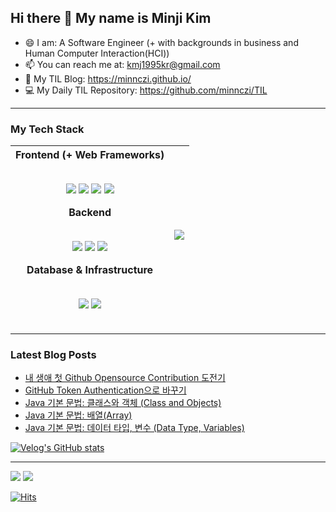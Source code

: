 ## Hi there 👋 My name is Minji Kim   

- 😄  I am: A Software Engineer (+ with backgrounds in business and Human Computer Interaction(HCI))
- 📫  You can reach me at: kmj1995kr@gmail.com
- 💬  My TIL Blog: https://minnczi.github.io/
- 💻  My Daily TIL Repository: https://github.com/minnczi/TIL

<hr>

### My Tech Stack

| Frontend (+ Web Frameworks)<br/><p align-content="left"><br /><img src="https://img.shields.io/badge/javascript%20-%23F7DF1E.svg?&style=for-the-badge&logo=javascript&logoColor=black"/>  <img src="https://img.shields.io/badge/html5%20-%23E34F26.svg?&style=for-the-badge&logo=HTML5&logoColor=white"/>  <img src="https://img.shields.io/badge/css3%20-%231572B6.svg?&style=for-the-badge&logo=css3&logoColor=white"/>  <img src="https://img.shields.io/badge/vue.js%20-%2341B883.svg?&style=for-the-badge&logo=vue.js&logoColor=white"/></p>Backend <br /><p><br/><img src="https://img.shields.io/badge/python%20-%233776AB.svg?&style=for-the-badge&logo=python&logoColor=white"/>  <img src="https://img.shields.io/badge/java%20-%235382A1.svg?&style=for-the-badge&logo=java&logoColor=white"/>  <img src="https://img.shields.io/badge/Django-%23092E20.svg?&style=for-the-badge&logo=Django&logoColor=white"/></p>Database & Infrastructure<br /><p><br/> <img src="https://img.shields.io/badge/Amazon_AWS-%23232F3E.svg?&style=for-the-badge&logo=amazonaws&logoColor=white" />  <img src="https://img.shields.io/badge/SQL-%23232F3E.svg?&style=for-the-badge&logo=mysql&logoColor=white" /></p>| <img src = "https://github-readme-stats.vercel.app/api/top-langs/?username=minnczi&langs_count=4&theme=omni"> |
| ------------------------------------------------------------ | ------------------------------------------------------------ |


<hr>

### Latest Blog Posts
<!-- BLOG-POST-LIST:START -->
- [내 생애 첫 Github Opensource Contribution 도전기](https://velog.io/@minnczi/%EB%82%B4-%EC%83%9D%EC%95%A0-%EC%B2%AB-Github-Opensource-Contribution-%EB%8F%84%EC%A0%84%EA%B8%B0)
- [GitHub Token Authentication으로 바꾸기](https://velog.io/@minnczi/GitHub-Token-Authentication%EC%9C%BC%EB%A1%9C-%EB%B0%94%EA%BE%B8%EA%B8%B0)
- [Java 기본 문법: 클래스와 객체 &lpar;Class and Objects&rpar;](https://velog.io/@minnczi/Java-%EA%B8%B0%EB%B3%B8-%EB%AC%B8%EB%B2%95-%ED%81%B4%EB%9E%98%EC%8A%A4%EC%99%80-%EA%B0%9D%EC%B2%B4-Class-and-Objects)
- [Java 기본 문법: 배열&lpar;Array&rpar;](https://velog.io/@minnczi/Java-%EA%B8%B0%EB%B3%B8%EB%AC%B8%EB%B2%95-%EB%B0%B0%EC%97%B4)
- [Java 기본 문법: 데이터 타입, 변수 &lpar;Data Type, Variables&rpar;](https://velog.io/@minnczi/Java-%EA%B8%B0%EB%B3%B8%EB%AC%B8%EB%B2%95-%EB%B3%80%EC%88%98-Variables)
<!-- BLOG-POST-LIST:END -->
[![Velog's GitHub stats](https://velog-readme-stats.vercel.app/api?name=minnczi)](https://github.com/minnczi/minnczi)



<hr>

<p>
<img src = "https://github-readme-stats.vercel.app/api?username=minnczi&count_private=true&show_icons=true&theme=omni">
<img src = "https://github-readme-stats.vercel.app/api/top-langs/?username=minnczi&langs_count=4&theme=omni">
</p>

[![Hits](https://hits.seeyoufarm.com/api/count/incr/badge.svg?url=https%3A%2F%2Fgithub.com%2Fzzerii%2Fhit-counter&count_bg=%2347A3FF&title_bg=%23D49CFF&icon=&icon_color=%23E7E7E7&title=hits&edge_flat=false)](https://hits.seeyoufarm.com)

<!--
**minnczi/minnczi** is a ✨ _special_ ✨ repository because its `README.md` (this file) appears on your GitHub profile.

Here are some ideas to get you started:

- 🔭 I’m currently working on ...
- 🌱 I’m currently learning ...
- 👯 I’m looking to collaborate on ...
- 🤔 I’m looking for help with ...
- 💬 Ask me about ...
- 📫 How to reach me: ...
- 😄 Pronouns: ...
- ⚡ Fun fact: ...
-->
